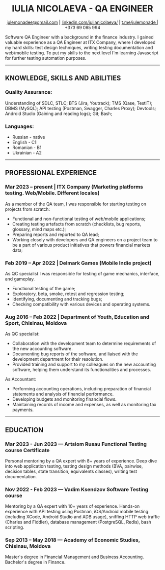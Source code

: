 <h1 align="center"> IULIA NICOLAEVA - QA ENGINEER </h1>

<div align="center"> <a href="mailto:julemonadee@gmail.com"> julemonadee@gmail.com</a> | <a href="https://www.linkedin.com/in/iulianicolaeva/"> linkedin.com/iulianicolaeva/</a> | <a href="https://t.me/julemonade"> t.me/julemonade </a> | +373 69 065 994 </div>

Software QA Engineer with a background in the finance industry. I gained valuable experience as a QA Engineer at ITX Company, where I developed my hard skills: test design techniques, writing testing documentation and web/mobile testing. To put my skills to the next level I'm learning Javascript for further testing automation purposes.

***

## KNOWLEDGE, SKILLS AND ABILITIES
### Quality Assurance: 
Understanding of SDLC, STLC; BTS (Jira, Youtrack); TMS (Qase, TestIT); DBMS (MySQL); API testing (Postman, Swagger, Charles Proxy); Devtools; Android Studio (Gaining and reading logs); Git; Bash;

### Languages: 
* Russian - native
* English - C1 
* Romanian - B1
* Ukrainian - A2

***

## PROFESSIONAL EXPERIENCE 
### Mar 2023 – present | ITX Company (Marketing platforms testing. Web/Mobile. Different locales)
As a member of the QA team, I was responsible for starting testing on projects from scratch:
* Functional and non-functional testing of web/mobile applications;
* Creating testing artefacts from scratch (checklists, bug reports, glossary, mind maps etc.);
* Preparing reports and reported to QA lead;
* Working closely with developers and QA engineers on a project team to be a part of various product initiatives that powers financial markets data;

### Feb 2019 – Apr 2022 | Delmark Games (Mobile Indie project)
As QC specialist I was responsible for testing of game mechanics, interface, and gameplay. 
* Functional testing of the game;
* Exploratory, beta, smoke, retest and regression testing;
* Identifying, documenting and tracking bugs;
* Checking compatibility with various devices and operating systems.

### Aug 2016 – Feb 2022 | Department of Youth, Education and Sport, Chisinau, Moldova
As QC specialist:
* Collaboration with the development team to determine requirements of the new accounting software. 
* Documenting bug reports of the software, and liaised with the development department for their resolution.
* Provided training and support to my colleagues on the new accounting software, helping them understand its functionalities and processes.

As Accountant:
* Performing accounting operations, including preparation of financial statements and analysis of financial performance.
* Developing budgets and monitoring financial flows.
* Maintaining records of income and expenses, as well as monitoring tax payments.

***

## EDUCATION
### Mar 2023 - Jun 2023 — Artsiom Rusau Functional Testing course Certificate
Personal mentoring by a QA expert with 8+ years of experience. Deep dive into web application testing, testing design methods (BVA, pairwise, decision tables, state transition, equivalents classes), writing test documentation.

### Nov 2022 - Feb 2023 — Vadim Ksendzov Software Testing course
Mentoring by a QA expert with 10+ years of experience. Hands-on experience with API testing using Postman, iOS/Android mobile testing (including XCode, Android Studio and ADB usage), sniffing HTTP web traffic (Charles and Fiddler), database management (PostgreSQL, Redis), bash scripting.

### Sep 2013 – May 2018 — Academy of Economic Studies, Chisinau, Moldova
Master's degree in Financial Management and Business Accounting. Bachelor's degree in Finance.

